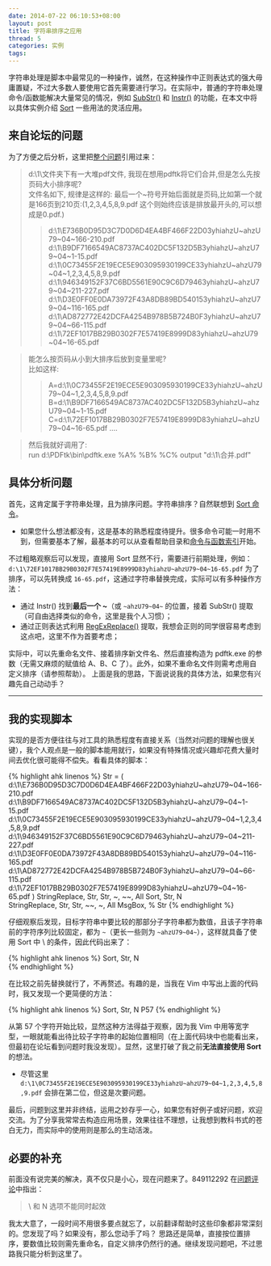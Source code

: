 ```yaml
---
date: 2014-07-22 06:10:53+08:00
layout: post
title: 字符串排序之应用
thread: 5
categories: 实例
tags:
---
```

字符串处理是脚本中最常见的一种操作，诚然，在这种操作中正则表达式的强大毋庸置疑，不过大多数人要使用它首先需要进行学习。在实际中，普通的字符串处理命令/函数能解决大量常见的情况，例如 [SubStr\(\)](http://ahkcn.sourceforge.net/docs/Functions.htm#SubStr) 和 [Instr\(\)](http://ahkcn.sourceforge.net/docs/Functions.htm#InStr) 的功能，在本文中将以具体实例介绍 [Sort](http://ahkcn.sourceforge.net/docs/commands/Sort.htm) 一些用法的灵活应用。

## 来自论坛的问题
为了方便之后分析，这里把[整个问题](http://ahk8.com/qa/255/)引用过来：

> d:\1\文件夹下有一大堆pdf文件, 我现在想用pdftk将它们合并,但是怎么先按页码大小排序呢?  
> 文件名如下, 规律是这样的: 最后一个~符号开始后面就是页码,比如第一个就是166页到210页:(1,2,3,4,5,8,9.pdf 这个则始终应该是排放最开头的,可以想成是0.pdf.)  
>> d:\1\E736B0D95D3C7D0D6D4EA4BF466F22D03yhiahzU~ahzU79~04~166-210.pdf
>> d:\1\B9DF7166549AC8737AC402DC5F132D5B3yhiahzU~ahzU79~04~1-15.pdf
>> d:\1\0C73455F2E19ECE5E903095930199CE33yhiahzU~ahzU79~04~1,2,3,4,5,8,9.pdf
>> d:\1\946349152F37C6BD5561E90C9C6D79463yhiahzU~ahzU79~04~211-227.pdf
>> d:\1\D3E0FF0E0DA73972F43A8DB89BD540153yhiahzU~ahzU79~04~116-165.pdf
>> d:\1\AD872772E42DCFA4254B978B5B724B0F3yhiahzU~ahzU79~04~66-115.pdf
>> d:\1\72EF1017BB29B0302F7E57419E8999D83yhiahzU~ahzU79~04~16-65.pdf

> 能怎么按页码从小到大排序后放到变量里呢?  
> 比如这样:  
>> A=d:\1\0C73455F2E19ECE5E903095930199CE33yhiahzU~ahzU79~04~1,2,3,4,5,8,9.pdf
>> B=d:\1\B9DF7166549AC8737AC402DC5F132D5B3yhiahzU~ahzU79~04~1-15.pdf 
>> C=d:\1\72EF1017BB29B0302F7E57419E8999D83yhiahzU~ahzU79~04~16-65.pdf
>> ....  

> 然后我就好调用了:  
> run d:\PDFtk\bin\pdftk.exe %A% %B% %C% output "d:\1\合并.pdf"  

## 具体分析问题
首先，这肯定属于字符串处理，且为排序问题。字符串排序？自然联想到  [Sort 命令](http://ahkcn.sourceforge.net/docs/commands/Sort.htm)。

* 如果您什么想法都没有，这是基本的熟悉程度待提升。很多命令可能一时用不到，但需要基本了解，最基本的可以从查看帮助目录和[命令与函数索引](http://ahkcn.sourceforge.net/docs/commands/index.htm)开始。

不过粗略观察后可以发现，直接用 Sort 显然不行，需要进行前期处理，例如：
`d:\1\72EF1017BB29B0302F7E57419E8999D83yhiahzU~ahzU79~04~16-65.pdf`
为了排序，可以先转换成 `16-65.pdf`，这通过字符串替换完成，实际可以有多种操作方法：

* 通过 Instr() 找到**最后一个 ~**（或 `~ahzU79~04~` 的位置，接着 SubStr() 提取（可自由选择类似的命令，这里是我个人习惯）；
* 通过正则表达式利用 [RegExReplace\(\)](http://ahkcn.sourceforge.net/docs/commands/RegExReplace.htm) 提取，我想会正则的同学很容易考虑到这点吧，这里不作为首要考虑；

实际中，可以先重命名文件、接着排序新文件名、然后直接构造为 pdftk.exe 的参数（无需又麻烦的赋值给 A、B、C 了）。此外，如果不重命名文件则需考虑用自定义排序（请参照帮助）。
上面是我的思路，下面说说我的具体方法，如果您有兴趣先自己动动手？
***
## 我的实现脚本
实现的是否方便往往与对工具的熟悉程度有直接关系（当然对问题的理解也很关键），我个人观点是一般的脚本能用就行，如果没有特殊情况或兴趣却花费大量时间去优化很可能得不偿失。看看具体的脚本：

{% highlight ahk linenos %}
Str = 
(
d:\1\E736B0D95D3C7D0D6D4EA4BF466F22D03yhiahzU~ahzU79~04~166-210.pdf
d:\1\B9DF7166549AC8737AC402DC5F132D5B3yhiahzU~ahzU79~04~1-15.pdf
d:\1\0C73455F2E19ECE5E903095930199CE33yhiahzU~ahzU79~04~1,2,3,4,5,8,9.pdf
d:\1\946349152F37C6BD5561E90C9C6D79463yhiahzU~ahzU79~04~211-227.pdf
d:\1\D3E0FF0E0DA73972F43A8DB89BD540153yhiahzU~ahzU79~04~116-165.pdf
d:\1\AD872772E42DCFA4254B978B5B724B0F3yhiahzU~ahzU79~04~66-115.pdf
d:\1\72EF1017BB29B0302F7E57419E8999D83yhiahzU~ahzU79~04~16-65.pdf
)
StringReplace, Str, Str, ~, ~~\, All
Sort, Str, N \
StringReplace, Str, Str, ~~\, ~, All
MsgBox, % Str
{% endhighlight %}

仔细观察后发现，目标字符串中要比较的那部分子字符串都为数值，且该子字符串前的字符序列比较固定，都为 `~`（更长一些则为 `~ahzU79~04~`），这样就具备了使用 Sort 中 \ 的条件，因此代码出来了：

{% highlight ahk linenos %}
Sort, Str, N \
{% endhighlight %}

在比较之前先替换就行了，不再赘述。有趣的是，当我在 Vim 中写出上面的代码时，我又发现一个更简便的方法：

{% highlight ahk linenos %}
Sort, Str, N P57
{% endhighlight %}

从第 57 个字符开始比较，显然这种方法得益于观察，因为我 Vim 中用等宽字型，一眼就能看出待比较子字符串的起始位置相同（在上面代码块中也能看出来，但最初在论坛看到问题时我没发现）。显然，这里打破了我之前**无法直接使用 Sort** 的想法。

* 尽管这里 `d:\1\0C73455F2E19ECE5E903095930199CE33yhiahzU~ahzU79~04~1,2,3,4,5,8,9.pdf` 会排在第二位，但这是次要问题。

最后，问题到这里并非终结，运用之妙存乎一心，如果您有好例子或好问题，欢迎交流。为了分享我常常去构造应用场景，效果往往不理想，让我想到教科书式的苍白无力，而实际中的使用则是那么的生动活泼。

## 必要的补充
前面没有说完美的解决，真不仅只是小心，现在问题来了。849112292 在[问题评论](http://ahk8.com/qa/255/?show=272#c272)中指出：

> \ 和 N 选项不能同时起效  

我太大意了，一段时间不用很多要点就忘了，以前翻译帮助时这些印象都非常深刻的。您发现了吗？如果没有，那么您动手了吗？
思路还是简单，直接按位置排序，要数值比较则需先重命名，自定义排序仍然行的通。继续发现问题吧，不过思路我只能分析到这里了。
